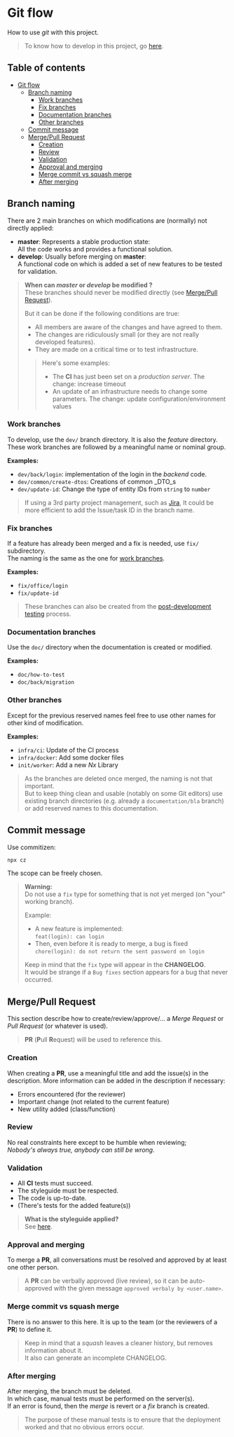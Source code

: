 # Git flow

How to use _git_ with this project.

> To know how to develop in this project, go [here](./flow-dev.md).

## Table of contents

<!-- TOC -->
* [Git flow](#git-flow)
  * [Branch naming](#branch-naming)
    * [Work branches](#work-branches)
    * [Fix branches](#fix-branches)
    * [Documentation branches](#documentation-branches)
    * [Other branches](#other-branches)
  * [Commit message](#commit-message)
  * [Merge/Pull Request](#mergepull-request)
    * [Creation](#creation)
    * [Review](#review)
    * [Validation](#validation)
    * [Approval and merging](#approval-and-merging)
    * [Merge commit vs squash merge](#merge-commit-vs-squash-merge)
    * [After merging](#after-merging)
<!-- TOC -->

## Branch naming

There are 2 main branches on which modifications are (normally) not directly applied:

* **master**: Represents a stable production state:  
     All the code works and provides a functional solution.
* **develop**: Usually before merging on **master**:  
     A functional code on which is added a set of new features to be tested for validation.

> **When can _master_ or _develop_ be modified ?**  
> These branches should never be modified directly (see [Merge/Pull Request](#mergepull-request)).
>
> But it can be done if the following conditions are true:
>
> * All members are aware of the changes and have agreed to them.
> * The changes are ridiculously small (or they are not really developed features).
> * They are made on a critical time or to test infrastructure.
>
> > Here's some examples:
> >
> > * The **CI** has just been set on a _production server_. The change: increase timeout
> > * An update of an infrastructure needs to change some parameters.
> >     The change: update configuration/environment values

### Work branches

To develop, use the `dev/` branch directory.
It is also the _feature_ directory.  
These work branches are followed by a meaningful name or nominal group.

**Examples:**

* `dev/back/login`: implementation of the login in the _backend_ code.
* `dev/common/create-dtos`: Creations of common _DTO_s
* `dev/update-id`: Change the type of entity IDs from `string` to `number`

> If using a 3rd party project management, such as [Jira](https://www.atlassian.com/de/software/jira?&aceid=&adposition=&adgroup=143040442725&campaign=19324539974&creative=642068918877&device=c&keyword=jira&matchtype=e&network=g&placement=&ds_kids=p74609403311&ds_e=GOOGLE&ds_eid=700000001558501&ds_e1=GOOGLE&gclid=EAIaIQobChMI3dmmvtS__gIV0MztCh0uDwJLEAAYASAAEgIibvD_BwE&gclsrc=aw.ds),
> It could be more efficient to add the Issue/task ID in the branch name.

### Fix branches

If a feature has already been merged and a fix is needed, use `fix/` subdirectory.  
The naming is the same as the one for [work branches](#work-branches).

**Examples:**

* `fix/office/login`
* `fix/update-id`

> These branches can also be created from the
> [post-development testing](./flow-testing.md#post-development) process.

### Documentation branches

Use the `doc/` directory when the documentation is created or modified.

**Examples:**

* `doc/how-to-test`
* `doc/back/migration`

### Other branches

Except for the previous reserved names feel free to use other names for other kind of modification.

**Examples:**

* `infra/ci`: Update of the CI process
* `infra/docker`: Add some docker files
* `init/worker`: Add a new _Nx_ Library

> As the branches are deleted once merged, the naming is not that important.  
> But to keep thing clean and usable (notably on some Git editors)
> use existing branch directories (e.g. already a `documentation/bla` branch)
> or add reserved names to this documentation.

## Commit message

Use commitizen:

```bash
npx cz
```

The scope can be freely chosen.

> **Warning:**  
> Do not use a `fix` type for something that is not yet merged (on "your" working branch).
>
> Example:
>
> * A new feature is implemented:  
> `feat(login): can login`
> * Then, even before it is ready to merge, a bug is fixed  
> `chore(login): do not return the sent password on login`
>
> Keep in mind that the `fix` type will appear in the **CHANGELOG**.  
> It would be strange if a `Bug fixes` section appears for a bug that never occurred.

## Merge/Pull Request

This section describe how to create/review/approve/... a _Merge Request_
or _Pull Request_ (or whatever is used).

> **PR** (**P**ull **R**equest) will be used to reference this.

### Creation

When creating a **PR**, use a meaningful title and add the issue(s) in the description.
More information can be added in the description if necessary:

* Errors encountered (for the reviewer)
* Important change (not related to the current feature)
* New utility added (class/function)

### Review

No real constraints here except to be humble when reviewing;  
_Nobody's always true, anybody can still be wrong_.

### Validation

* All **CI** tests must succeed.
* The styleguide must be respected.
* The code is up-to-date.
* (There's tests for the added feature(s))

> **What is the styleguide applied?**  
> See [here](./styleguide.md).

### Approval and merging

To merge a **PR**, all conversations must be resolved and approved by at least one other person.

> A **PR** can be verbally approved (live review),
> so it can be auto-approved with the given message `approved verbaly by <user.name>`.

### Merge commit vs squash merge

There is no answer to this here.
It is up to the team (or the reviewers of a **PR**) to define it.

> Keep in mind that a _squash_ leaves a cleaner history,
> but removes information about it.  
> It also can generate an incomplete CHANGELOG.

### After merging

After merging, the branch must be deleted.  
In which case, manual tests must be performed on the server(s).  
If an error is found, then the _merge_ is revert or a _fix_ branch is created.

> The purpose of these manual tests is to ensure that the deployment worked
> and that no obvious errors occur.
